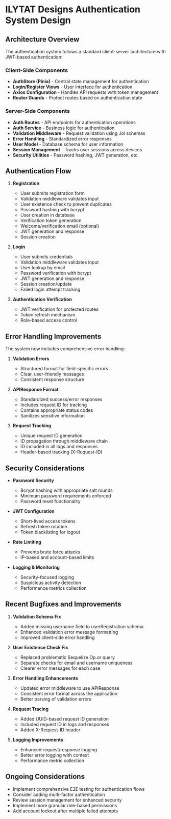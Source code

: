 # ILYTAT Designs Authentication System Design

## Architecture Overview

The authentication system follows a standard client-server architecture with JWT-based authentication:

### Client-Side Components
- **AuthStore (Pinia)** - Central state management for authentication
- **Login/Register Views** - User interface for authentication
- **Axios Configuration** - Handles API requests with token management
- **Router Guards** - Protect routes based on authentication state

### Server-Side Components
- **Auth Routes** - API endpoints for authentication operations
- **Auth Service** - Business logic for authentication
- **Validation Middleware** - Request validation using Joi schemas
- **Error Handling** - Standardized error responses
- **User Model** - Database schema for user information
- **Session Management** - Tracks user sessions across devices
- **Security Utilities** - Password hashing, JWT generation, etc.

## Authentication Flow

1. **Registration**
   - User submits registration form
   - Validation middleware validates input
   - User existence check to prevent duplicates
   - Password hashing with bcrypt
   - User creation in database
   - Verification token generation
   - Welcome/verification email (optional)
   - JWT generation and response
   - Session creation
   
2. **Login**
   - User submits credentials
   - Validation middleware validates input
   - User lookup by email
   - Password verification with bcrypt
   - JWT generation and response
   - Session creation/update
   - Failed login attempt tracking

3. **Authentication Verification**
   - JWT verification for protected routes
   - Token refresh mechanism
   - Role-based access control

## Error Handling Improvements

The system now includes comprehensive error handling:

1. **Validation Errors**
   - Structured format for field-specific errors
   - Clear, user-friendly messages
   - Consistent response structure

2. **APIResponse Format**
   - Standardized success/error responses
   - Includes request ID for tracking
   - Contains appropriate status codes
   - Sanitizes sensitive information

3. **Request Tracking**
   - Unique request ID generation
   - ID propagation through middleware chain
   - ID included in all logs and responses
   - Header-based tracking (X-Request-ID)

## Security Considerations

- **Password Security**
  - Bcrypt hashing with appropriate salt rounds
  - Minimum password requirements enforced
  - Password reset functionality
  
- **JWT Configuration**
  - Short-lived access tokens
  - Refresh token rotation
  - Token blacklisting for logout
  
- **Rate Limiting**
  - Prevents brute force attacks
  - IP-based and account-based limits
  
- **Logging & Monitoring**
  - Security-focused logging
  - Suspicious activity detection
  - Performance metrics collection

## Recent Bugfixes and Improvements

1. **Validation Schema Fix**
   - Added missing username field to userRegistration schema
   - Enhanced validation error message formatting
   - Improved client-side error handling

2. **User Existence Check Fix**
   - Replaced problematic Sequelize Op.or query
   - Separate checks for email and username uniqueness
   - Clearer error messages for each case

3. **Error Handling Enhancements**
   - Updated error middleware to use APIResponse
   - Consistent error format across the application
   - Better parsing of validation errors

4. **Request Tracing**
   - Added UUID-based request ID generation
   - Included request ID in logs and responses
   - Added X-Request-ID header

5. **Logging Improvements**
   - Enhanced request/response logging
   - Better error logging with context
   - Performance metric collection

## Ongoing Considerations

- Implement comprehensive E2E testing for authentication flows
- Consider adding multi-factor authentication
- Review session management for enhanced security
- Implement more granular role-based permissions
- Add account lockout after multiple failed attempts

